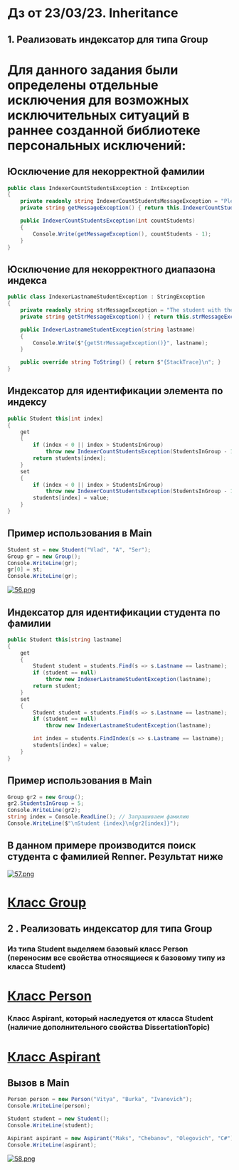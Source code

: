 # Дз от 23/03/23. Inheritance
## 1. Реализовать индексатор для типа Group
# Для данного задания были определены отдельные исключения для возможных исключительных ситуаций в раннее созданной библиотеке персональных исключений:
## Юсключение для некорректной фамилии
```cs
public class IndexerCountStudentsException : IntException
{
    private readonly string IndexerCountStudentsMessageException = "Please enter a value from the range 0 - {0} (inclusive)\n";
    private string getMessageException() { return this.IndexerCountStudentsMessageException; }

    public IndexerCountStudentsException(int countStudents)
    {
        Console.Write(getMessageException(), countStudents - 1);
    }
}
```
## Юсключение для некорректного диапазона индекса
```cs
public class IndexerLastnameStudentException : StringException
{
    private readonly string strMessageException = "The student with the last name {0} was not found in the group.\n";
    private string getStrMessageException() { return this.strMessageException; }

    public IndexerLastnameStudentException(string lastname)
    {
        Console.Write($"{getStrMessageException()}", lastname);
    }

    public override string ToString() { return $"{StackTrace}\n"; }
}
```
## Индексатор для идентификации элемента по индексу
```cs
public Student this[int index]
{
    get
    {   
        if (index < 0 || index > StudentsInGroup)
            throw new IndexerCountStudentsException(StudentsInGroup - 1);
        return students[index];
    }
    set
    {
        if (index < 0 || index > StudentsInGroup)
            throw new IndexerCountStudentsException(StudentsInGroup - 1);
        students[index] = value;
    }
}
```
## Пример использования в Main
```cs
Student st = new Student("Vlad", "A", "Ser");
Group gr = new Group();
Console.WriteLine(gr);
gr[0] = st;
Console.WriteLine(gr);
```
[![56.png](https://i.postimg.cc/2SL1YSf0/56.png)](https://postimg.cc/dhvsmv3C)
## Индексатор для идентификации студента по фамилии
```cs
public Student this[string lastname]
{
    get
    {
        Student student = students.Find(s => s.Lastname == lastname);
        if (student == null)
            throw new IndexerLastnameStudentException(lastname);
        return student;
    }
    set
    {
        Student student = students.Find(s => s.Lastname == lastname);
        if (student == null)
            throw new IndexerLastnameStudentException(lastname);

        int index = students.FindIndex(s => s.Lastname == lastname);
        students[index] = value;
    }
}    
```
## Пример использования в Main
```cs
Group gr2 = new Group();
gr2.StudentsInGroup = 5;
Console.WriteLine(gr2);
string index = Console.ReadLine(); // Запрашиваем фамилию
Console.WriteLine($"\nStudent {index}\n{gr2[index]}");
```
## В данном примере производится поиск студента с фамилией Renner. Результат ниже
[![57.png](https://i.postimg.cc/fLRZw89M/57.png)](https://postimg.cc/7Cdj9M9R)
# [Класс Group](https://github.com/mykha8lad/HW-23-03-23-inheritance/blob/main/Group.cs)
## 2  . Реализовать индексатор для типа Group
### Из типа Student выделяем базовый класс Person (переносим все свойства относящиеся к базовому типу из класса Student)
# [Класс Person](https://github.com/mykha8lad/HW-23-03-23-inheritance/blob/main/Person.cs)
### Класс Aspirant, который наследуется от класса Student (наличие дополнительного свойства DissertationTopic)
# [Класс Aspirant](https://github.com/mykha8lad/HW-23-03-23-inheritance/blob/main/Aspirant.cs)
## Вызов в Main
```cs
Person person = new Person("Vitya", "Burka", "Ivanovich");
Console.WriteLine(person);

Student student = new Student();
Console.WriteLine(student);

Aspirant aspirant = new Aspirant("Maks", "Chebanov", "Olegovich", "C#");
Console.WriteLine(aspirant);
```
[![58.png](https://i.postimg.cc/50zwPSsS/58.png)](https://postimg.cc/HcpcnXDr)

